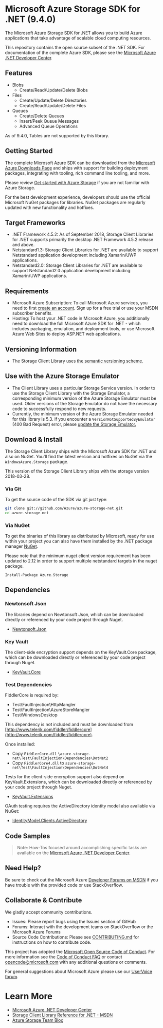 ﻿# Microsoft Azure Storage SDK for .NET (9.4.0)

The Microsoft Azure Storage SDK for .NET allows you to build Azure applications 
that take advantage of scalable cloud computing resources.

This repository contains the open source subset of the .NET SDK. For documentation of the 
complete Azure SDK, please see the [Microsoft Azure .NET Developer Center](http://azure.microsoft.com/en-us/develop/net/).

## Features

- Blobs
    - Create/Read/Update/Delete Blobs
- Files
    - Create/Update/Delete Directories
    - Create/Read/Update/Delete Files
- Queues
    - Create/Delete Queues
    - Insert/Peek Queue Messages
    - Advanced Queue Operations

As of 9.4.0, Tables are not supported by this library.

## Getting Started

The complete Microsoft Azure SDK can be downloaded from the [Microsoft Azure Downloads Page](http://azure.microsoft.com/en-us/downloads/?sdk=net) and ships with support for building deployment packages, integrating with tooling, rich command line tooling, and more.

Please review [Get started with Azure Storage](https://docs.microsoft.com/en-us/azure/storage/storage-dotnet-how-to-use-blobs) if you are not familiar with Azure Storage.

For the best development experience, developers should use the official Microsoft NuGet packages for libraries. NuGet packages are regularly updated with new functionality and hotfixes. 

## Target Frameworks

- .NET Framework 4.5.2: As of September 2018, Storage Client Libraries for .NET supports primarily the desktop .NET Framework 4.5.2 release and above.
- Netstandard1.3: Storage Client Libraries for .NET are available to support Netstandard application development including Xamarin/UWP applications. 
- Netstandard2.0: Storage Client Libraries for .NET are available to support Netstandard2.0 application development including Xamarin/UWP applications. 

## Requirements

- Microsoft Azure Subscription: To call Microsoft Azure services, you need to first [create an account](https://account.Azure.com/Home/Index). Sign up for a free trial or use your MSDN subscriber benefits.
- Hosting: To host your .NET code in Microsoft Azure, you additionally need to download the full Microsoft Azure SDK for .NET - which includes packaging,
    emulation, and deployment tools, or use Microsoft Azure Web Sites to deploy ASP.NET web applications.

## Versioning Information

- The Storage Client Library uses [the semantic versioning scheme.](http://semver.org/)

## Use with the Azure Storage Emulator

- The Client Library uses a particular Storage Service version. In order to use the Storage Client Library with the Storage Emulator, a corresponding minimum version of the Azure Storage Emulator must be used. Older versions of the Storage Emulator do not have the necessary code to successfully respond to new requests.
- Currently, the minimum version of the Azure Storage Emulator needed for this library is 5.3. If you encounter a `VersionNotSupportedByEmulator` (400 Bad Request) error, please [update the Storage Emulator.](https://azure.microsoft.com/en-us/downloads/)

## Download & Install

The Storage Client Library ships with the Microsoft Azure SDK for .NET and also on NuGet. You'll find the latest version and hotfixes on NuGet via the `WindowsAzure.Storage` package. 

This version of the Storage Client Library ships with the storage version 2018-03-28.

### Via Git

To get the source code of the SDK via git just type:

```bash
git clone git://github.com/Azure/azure-storage-net.git
cd azure-storage-net
```

### Via NuGet

To get the binaries of this library as distributed by Microsoft, ready for use
within your project you can also have them installed by the .NET package manager [NuGet](https://www.nuget.org/packages/Azure.Storage/).

Please note that the minimum nuget client version requirement has been updated to 2.12 in order to support multiple netstandard targets in the nuget package.

`Install-Package Azure.Storage`

## Dependencies

### Newtonsoft Json

The libraries depend on Newtonsoft Json, which can be downloaded directly or referenced by your code project through Nuget.

- [Newtonsoft.Json](http://www.nuget.org/packages/Newtonsoft.Json)

### Key Vault

The client-side encryption support depends on the KeyVault.Core package, which can be downloaded directly or referenced by your code project through Nuget.

- [KeyVault.Core](http://www.nuget.org/packages/Microsoft.Azure.KeyVault.Core)

### Test Dependencies

FiddlerCore is required by:

- Test\FaultInjection\HttpMangler
- Test\FaultInjection\AzureStoreMangler
- Test\WindowsDesktop

This dependency is not included and must be downloaded from [http://www.telerik.com/fiddler/fiddlercore](http://www.telerik.com/fiddler/fiddlercore).

Once installed:

- Copy `FiddlerCore.dll` `\azure-storage-net\Test\FaultInjection\Dependencies\DotNet2`
- Copy `FiddlerCore4.dll` to `azure-storage-net\Test\FaultInjection\Dependencies\DotNet4`

Tests for the client-side encryption support also depend on KeyVault.Extensions, which can be downloaded directly or referenced by your code project through Nuget.

- [KeyVault.Extensions](http://www.nuget.org/packages/Microsoft.Azure.KeyVault.Extensions)

OAuth testing requires the ActiveDirectory identity model also available via NuGet:

- [IdentityModel.Clients.ActiveDirectory](http://www.nuget.org/packages/Microsoft.IdentityModel.Clients.ActiveDirectory)

## Code Samples

> Note:
> How-Tos focused around accomplishing specific tasks are available on the [Microsoft Azure .NET Developer Center](http://azure.microsoft.com/en-us/develop/net/).

## Need Help?
Be sure to check out the Microsoft Azure [Developer Forums on MSDN](http://go.microsoft.com/fwlink/?LinkId=234489) if you have trouble with the provided code or use StackOverflow.

## Collaborate & Contribute

We gladly accept community contributions.

- Issues: Please report bugs using the Issues section of GitHub
- Forums: Interact with the development teams on StackOverflow or the Microsoft Azure Forums
- Source Code Contributions: Please see [CONTRIBUTING.md](CONTRIBUTING.md) for instructions on how to contribute code.

This project has adopted the [Microsoft Open Source Code of Conduct](https://opensource.microsoft.com/codeofconduct/). For more information see the [Code of Conduct FAQ](https://opensource.microsoft.com/codeofconduct/faq/) or contact [opencode@microsoft.com](mailto:opencode@microsoft.com) with any additional questions or comments.

For general suggestions about Microsoft Azure please use our [UserVoice forum](http://feedback.azure.com/forums/34192--general-feedback).

# Learn More

- [Microsoft Azure .NET Developer Center](http://azure.microsoft.com/en-us/develop/net/)
- [Storage Client Library Reference for .NET - MSDN](http://msdn.microsoft.com/en-us/library/wa_storage_30_reference_home.aspx)
- [Azure Storage Team Blog](http://blogs.msdn.com/b/Azurestorage/)
